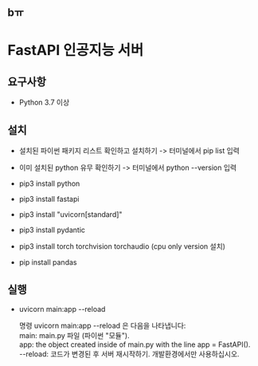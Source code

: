 ## bㅠ

# FastAPI 인공지능 서버

## 요구사항

- Python 3.7 이상

## 설치

- 설치된 파이썬 패키지 리스트 확인하고 설치하기 -> 터미널에서 pip list 입력

- 이미 설치된 python 유무 확인하기 -> 터미널에서 python --version 입력

- pip3 install python

- pip3 install fastapi

- pip3 install "uvicorn[standard]"

- pip3 install pydantic

- pip3 install torch torchvision torchaudio (cpu only version 설치)

- pip install pandas

## 실행

- uvicorn main:app --reload

  명령 uvicorn main:app --reload 은 다음을 나타냅니다: </br>
  main: main.py 파일 (파이썬 "모듈"). </br>
  app: the object created inside of main.py with the line app = FastAPI(). </br>
  --reload: 코드가 변경된 후 서버 재시작하기. 개발환경에서만 사용하십시오. </br>
